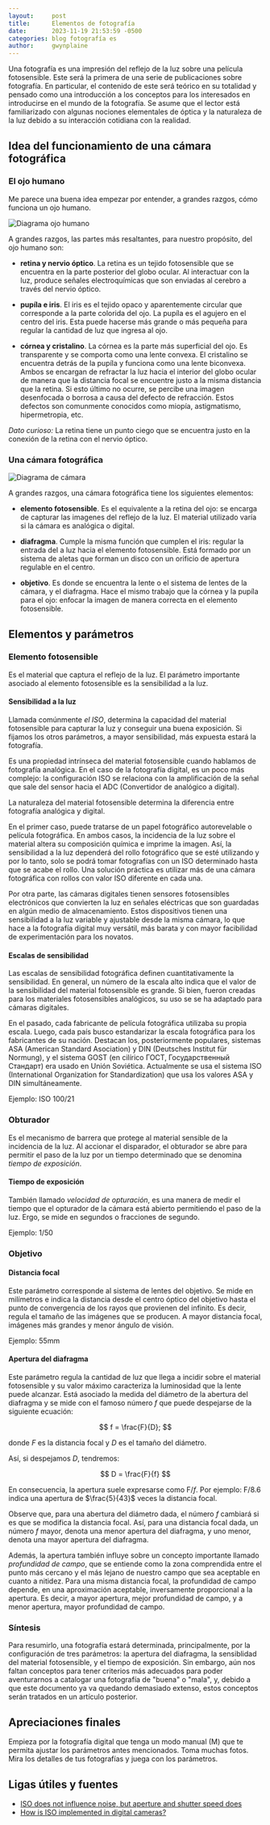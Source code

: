 ```yaml
---
layout:     post
title:      Elementos de fotografía
date:       2023-11-19 21:53:59 -0500
categories: blog fotografía es
author:     gwynplaine
---
```


Una fotografía es una impresión del reflejo de la luz sobre una película 
fotosensible. Este será la primera de una serie de publicaciones sobre 
fotografía. En particular, el contenido de este será teórico en su totalidad y 
pensado como una introducción a los conceptos para los interesados en introducirse 
en el mundo de la fotografía. 
Se asume que el lector está familiarizado con algunas nociones elementales de 
óptica y la naturaleza de la luz debido a su interacción cotidiana con la 
realidad.


## Idea del funcionamiento de una cámara fotográfica

### El ojo humano

Me parece una buena idea empezar por entender, a grandes razgos, cómo funciona 
un ojo humano.

![Diagrama ojo humano](/assets/img/edf/diagram-ojo.png)


A grandes razgos, las partes más resaltantes, para nuestro propósito, del ojo 
humano son:
+ **retina y nervio óptico**. La retina es un tejido fotosensible que se 
encuentra en la parte posterior del globo ocular. Al interactuar con la luz, 
produce señales electroquímicas que son enviadas al cerebro a través del nervio 
óptico.

+ **pupíla e iris**. El iris es el tejido opaco y aparentemente circular que 
corresponde a la parte colorida del ojo. La pupíla es el agujero en el centro 
del iris. Esta puede hacerse más grande o más pequeña para regular la cantidad 
de luz que ingresa al ojo.

+ **córnea y cristalino**. La córnea es la parte más superficial del ojo. Es 
transparente y se comporta como una lente convexa. El cristalino se encuentra 
detrás de la pupíla y funciona como una lente biconvexa. Ambos se encargan de 
refractar la luz hacia el interior del globo ocular de manera que la distancia 
focal se encuentre justo a la misma distancia que la retina. Si esto último no 
ocurre, se percibe una imagen desenfocada o borrosa a causa del defecto de 
refracción. Estos defectos son comunmente conocidos como miopía, astigmatismo, 
hipermetropia, etc.


_Dato curioso:_ La retina tiene un punto ciego que se encuentra justo en la 
conexión de la retina con el nervio óptico.

### Una cámara fotográfica

![Diagrama de cámara](/assets/img/edf/diagram-camara.png)

A grandes razgos, una cámara fotográfica tiene los siguientes elementos:

+ **elemento fotosensible**. Es el equivalente a la retina del ojo: se encarga 
de capturar las imagenes del reflejo de la luz. El material utilizado varía si 
la cámara es analógica o digital. 

+ **diafragma**. Cumple la misma función que cumplen el iris: 
regular la entrada del a luz hacia el elemento fotosensible. Está formado por un 
sistema de aletas que forman un disco con un orificio de apertura regulable en el 
centro.

+ **objetivo**. Es donde se encuentra la lente o el sistema de lentes de la 
cámara, y el diafragma. Hace el mismo trabajo que la córnea y la pupíla para el 
ojo: enfocar la imagen de manera correcta en el elemento fotosensible.

## Elementos y parámetros

### Elemento fotosensible

Es el material que captura el reflejo de la luz. El parámetro importante asociado 
al elemento fotosensible es la sensibilidad a la luz.

#### Sensibilidad a la luz

Llamada comúnmente _el ISO_, determina la capacidad del material fotosensible para 
capturar la luz y conseguir una buena exposición. Si fijamos los otros parámetros, 
a mayor sensibilidad, más expuesta estará la fotografía.

Es una propiedad intrínseca del material fotosensible  cuando hablamos de 
fotografía analógica. En el caso de la fotografía digital, es  un poco más 
complejo: la configuración ISO se relaciona con la amplificación de la señal 
que sale del sensor hacia el ADC (Convertidor de analógico a digital).

La naturaleza del material fotosensible determina la diferencia entre fotografía 
analógica y digital.

En el primer caso, puede tratarse de un papel fotográfico autorevelable o película fotográfica. En ambos casos, la incidencia de la luz sobre el material altera su composición química e imprime la imagen. Así, la sensibilidad a la luz dependerá del rollo fotográfico que se esté utilizando y por lo tanto, solo se podrá tomar fotografías con un ISO determinado hasta que se acabe el rollo. Una solución práctica es utilizar más de una cámara fotográfica con rollos con valor ISO diferente en cada una.

Por otra parte, las cámaras digitales tienen sensores fotosensibles electrónicos que convierten la luz en señales eléctricas que son guardadas en algún medio de almacenamiento. Estos dispositivos tienen una sensibilidad a la luz variable y ajustable desde la misma cámara, lo que hace a la fotografía digital muy versátil, más barata y con mayor facibilidad de experimentación para los novatos.

#### Escalas de sensibilidad
Las escalas de sensibilidad fotográfica definen cuantitativamente la sensibilidad. 
En general, un número de la escala alto indica que el valor de la sensibilidad del 
material fotosensible es grande.
Si bien, fueron creadas para los materiales fotosensibles analógicos, su uso se 
se ha adaptado para cámaras digitales.

En el pasado, cada fabricante de película fotográfica utilizaba su propia escala. 
Luego, cada país busco estandarizar la escala fotográfica para los fabricantes de 
su nación. Destacan los, posteriormente populares, sistemas ASA (American Standard 
Asociation) y DIN (Deutsches Institut für Normung), y el sistema GOST (en cilírico 
ГОСТ, Государственный Стандарт) era usado en Unión Soviética. Actualmente se usa 
el sistema ISO (International Organization for Standardization) que usa los valores 
ASA y DIN simultáneamente.

Ejemplo: ISO 100/21

### Obturador
Es el mecanismo de barrera que protege al material sensible de la incidencia de 
la luz. Al accionar el disparador, el obturador se abre para permitir el paso de 
la luz por un tiempo determinado que se denomina _tiempo de exposición_.

#### Tiempo de exposición
También llamado _velocidad de opturación_, es una manera de medir el tiempo que 
el opturador de la cámara está abierto permitiendo el paso de la luz. Ergo, se 
mide en segundos o fracciones de segundo.

Ejemplo: 1/50

### Objetivo
#### Distancia focal
Este parámetro corresponde al sistema de lentes del objetivo. Se mide en 
milímetros e indica la distancia desde el centro óptico del objetivo hasta el 
punto de convergencia de los rayos que provienen del infinito. Es decir, regula 
el tamaño de las imágenes que se producen. A mayor distancia focal, imágenes más 
grandes y menor ángulo de visión.

Ejemplo: 55mm

#### Apertura del diafragma
Este parámetro regula la cantidad de luz que llega a incidir sobre el material 
fotosensible y su valor máximo caracteriza la luminosidad que la lente puede 
alcanzar. Está asociado la medida del diámetro de la abertura del diafragma y 
se mide con el famoso número _f_ que puede despejarse de la siguiente ecuación:

$$
f = \frac{F}{D};
$$

donde $F$ es la distancia focal y $D$ es el tamaño del diámetro.

Así, si despejamos $D$, tendremos:

$$
D = \frac{F}{f}
$$

En consecuencia, la apertura suele expresarse como F/_f_. Por ejemplo: F/8.6 
indica una apertura de $\frac{5}{43}$ veces la distancia focal. 

Observe que, para una abertura del diámetro dada, el número _f_ cambiará si es 
que se modifica la distancia focal.
Así, para una distancia focal dada, un número _f_ mayor, denota una menor 
apertura del diafragma, y uno menor, denota una mayor apertura del diafragma.

Además, la apertura también influye sobre un concepto importante llamado 
_profundidad de campo_, que se entiende como la zona comprendida entre el punto 
más cercano y el más lejano de nuestro campo que sea aceptable en cuanto a 
nitidez. Para una misma distancia focal, la profundidad de campo depende, en una 
aproximación aceptable, inversamente proporcional a la apertura. Es decir, a 
mayor apertura, mejor profundidad de campo, y a menor apertura, mayor profundidad 
de campo.

### Síntesis
Para resumirlo, una fotografía estará determinada, principalmente, por la 
configuración de tres parámetros: la apertura del diafragma, la sensiblidad 
del material fotosensible, y el tiempo de exposición. 
Sin embargo, aún nos faltan conceptos para tener criterios más adecuados para 
poder aventurarnos a catalogar una fotografía de "buena" o "mala", y, debido a 
que este documento ya va quedando demasiado extenso, estos conceptos serán 
tratados en un artículo posterior.

## Apreciaciones finales
Empieza por la fotografía digital que tenga un modo manual (M) que te permita 
ajustar los parámetros antes mencionados. Toma muchas fotos. Mira los detalles 
de tus fotografías y juega con los parámetros.

## Ligas útiles y fuentes

+ [ISO does not influence noise, but aperture and shutter speed does](https://www.dpreview.com/forums/thread/4134491)
+ [How is ISO implemented in digital cameras?](https://www.quora.com/How-is-ISO-implemented-in-digital-cameras)
